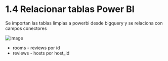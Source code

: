 # 1.4 Relacionar tablas Power BI

Se importan las tablas limpias a powerbi desde bigquery y se relaciona con campos conectores

![image](https://github.com/user-attachments/assets/d4c0e2b8-53df-401e-b431-8e80058d1cb5)


* rooms - reviews por id
* reviews - hosts por host_id
